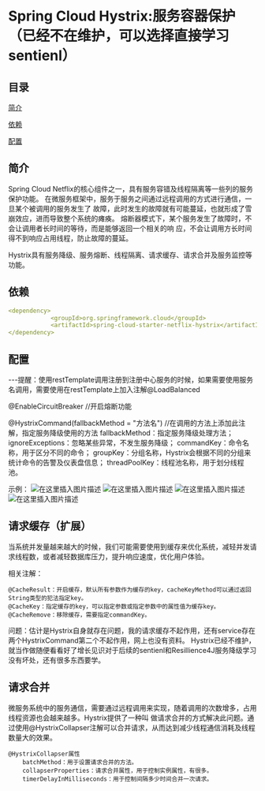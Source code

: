 # Spring Cloud Hystrix:服务容器保护（已经不在维护，可以选择直接学习sentienl）

## 目录
[简介](#简介)

[依赖](#依赖)

[配置](#配置)

## 简介
Spring Cloud Netflix的核心组件之一，具有服务容错及线程隔离等一些列的服务保护功能。
在微服务框架中，服务于服务之间通过远程调用的方式进行通信，一旦某个被调用的服务发生了
故障，此时发生的故障就有可能蔓延，也就形成了雪崩效应，进而导致整个系统的瘫痪。
熔断器模式下，某个服务发生了故障时，不会让调用者长时间的等待，而是能够返回一个相关的响
应，不会让调用方长时间得不到响应占用线程，防止故障的蔓延。

Hystrix具有服务降级、服务熔断、线程隔离、请求缓存、请求合并及服务监控等功能。

## 依赖
```yaml
<dependency>
            <groupId>org.springframework.cloud</groupId>
            <artifactId>spring-cloud-starter-netflix-hystrix</artifactId>
</dependency>
```

## 配置
---提醒：使用restTemplate调用注册到注册中心服务的时候，如果需要使用服务名调用，需要使用在restTemplate上加入注解@LoadBalanced

@EnableCircuitBreaker //开启熔断功能

@HystrixCommand(fallbackMethod = "方法名") //在调用的方法上添加此注解，指定服务降级使用的方法
    fallbackMethod：指定服务降级处理方法；
    ignoreExceptions：忽略某些异常，不发生服务降级；
    commandKey：命令名称，用于区分不同的命令；
    groupKey：分组名称，Hystrix会根据不同的分组来统计命令的告警及仪表盘信息；
    threadPoolKey：线程池名称，用于划分线程池。
    
示例：
![在这里插入图片描述](https://img-blog.csdnimg.cn/20200909223648470.png?x-oss-process=image/watermark,type_ZmFuZ3poZW5naGVpdGk,shadow_10,text_aHR0cHM6Ly9ibG9nLmNzZG4ubmV0L3dlaXhpbl80NTUyODk4Nw==,size_16,color_FFFFFF,t_70#pic_center)
![在这里插入图片描述](https://img-blog.csdnimg.cn/20200909223736363.png?x-oss-process=image/watermark,type_ZmFuZ3poZW5naGVpdGk,shadow_10,text_aHR0cHM6Ly9ibG9nLmNzZG4ubmV0L3dlaXhpbl80NTUyODk4Nw==,size_16,color_FFFFFF,t_70#pic_center)
![在这里插入图片描述](https://img-blog.csdnimg.cn/2020090922380531.png#pic_center)
![在这里插入图片描述](https://img-blog.csdnimg.cn/2020090922421654.png?x-oss-process=image/watermark,type_ZmFuZ3poZW5naGVpdGk,shadow_10,text_aHR0cHM6Ly9ibG9nLmNzZG4ubmV0L3dlaXhpbl80NTUyODk4Nw==,size_16,color_FFFFFF,t_70#pic_center)


## 请求缓存（扩展）
当系统并发量越来越大的时候，我们可能需要使用到缓存来优化系统，减轻并发请求线程数，或者减轻数据库压力，提升响应速度，优化用户体验。

相关注解：

    @CacheResult：开启缓存，默认所有参数作为缓存的key，cacheKeyMethod可以通过返回String类型的犯法指定key。
    @CacheKey：指定缓存的key，可以指定参数或指定参数中的属性值为缓存key。
    @CacheRemove：移除缓存，需要指定commandKey。

问题：估计是Hystrix自身就存在问题，我的请求缓存不起作用，还有service存在两个HystrixCommand第二个不起作用，网上也没有资料。
Hystrix已经不维护，就当作做随便看看好了增长见识对于后续的sentienl和Resillience4J服务降级学习没有坏处，还有很多东西要学。

## 请求合并
微服务系统中的服务通信，需要通过远程调用来实现，随着调用的次数增多，占用线程资源也会越来越多。Hystrix提供了一种叫
做请求合并的方式解决此问题。通过使用@HystrixCollapser注解可以合并请求，从而达到减少线程通信消耗及线程数量大的效果。

    @HystrixCollapser属性
        batchMethod：用于设置请求合并的方法。
        collapserProperties：请求合并属性，用于控制实例属性，有很多。
        timerDelayInMilliseconds：用于控制间隔多少时间合并一次请求。

